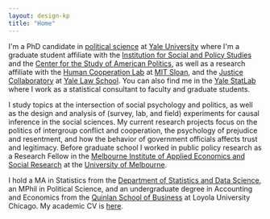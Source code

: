 ```yaml
---
layout: design-kp
title: "Home"
---
```


I'm a PhD candidate in [political science](https://politicalscience.yale.edu/) at [Yale University](https://www.yale.edu/) where I'm a graduate student affiliate with the [Institution for Social and Policy Studies](https://isps.yale.edu/) and the [Center for the Study of American Politics](https://csap.yale.edu/), as well as a research affiliate with the [Human Cooperation Lab](http://davidrand-cooperation.com/lab/) at [MIT Sloan](https://mitsloan.mit.edu/), and the [Justice Collaboratory](https://law.yale.edu/justice-collaboratory) at [Yale Law School](https://law.yale.edu/). You can also find me in the [Yale StatLab](http://statlab.stat.yale.edu/) where I work as a statistical consultant to faculty and graduate students. 

I study topics at the intersection of social psychology and politics, as well as the design and analysis of (survey, lab, and field) experiments for causal inference in the social sciences. My current research projects focus on the politics of intergroup conflict and cooperation, the psychology of prejudice and resentment, and how the behavior of government officials affects trust and legitimacy. Before graduate school I worked in public policy research as a Research Fellow in the [Melbourne Institute of Applied Economics and Social Research](http://melbourneinstitute.unimelb.edu.au/) at the [University of Melbourne](http://www.unimelb.edu.au/). 

I hold a MA in Statistics from the [Department of Statistics and Data Science](http://statistics.yale.edu/), an MPhil in Political Science, and an undergraduate degree in Accounting and Economics from the [Quinlan School of Business](https://www.luc.edu/quinlan/index.shtml) at Loyola University Chicago. My academic CV is [here](https://kylepeyton.github.io/assets/peyton_cv.pdf).
